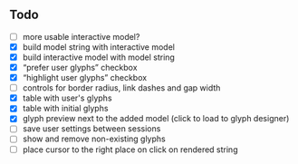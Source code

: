 ## Todo
- [ ] more usable interactive model?
- [X] build model string with interactive model
- [X] build interactive model with model string
- [X] “prefer user glyphs” checkbox
- [X] “highlight user glyphs” checkbox
- [ ] controls for border radius, link dashes and gap width
- [X] table with user's glyphs
- [X] table with initial glyphs
- [X] glyph preview next to the added model (click to load to glyph designer)
- [ ] save user settings between sessions
- [ ] show and remove non-existing glyphs
- [ ] place cursor to the right place on click on rendered string